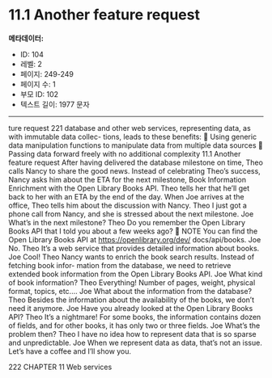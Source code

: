 # 11.1 Another feature request

**메타데이터:**
- ID: 104
- 레벨: 2
- 페이지: 249-249
- 페이지 수: 1
- 부모 ID: 102
- 텍스트 길이: 1977 문자

---

ture request 221
database and other web services, representing data, as with immutable data collec-
tions, leads to these benefits:
 Using generic data manipulation functions to manipulate data from multiple
data sources
 Passing data forward freely with no additional complexity
11.1 Another feature request
After having delivered the database milestone on time, Theo calls Nancy to share the good
news. Instead of celebrating Theo’s success, Nancy asks him about the ETA for the next
milestone, Book Information Enrichment with the Open Library Books API. Theo tells her
that he’ll get back to her with an ETA by the end of the day. When Joe arrives at the office,
Theo tells him about the discussion with Nancy.
Theo I just got a phone call from Nancy, and she is stressed about the next milestone.
Joe What’s in the next milestone?
Theo Do you remember the Open Library Books API that I told you about a few
weeks ago?
 NOTE You can find the Open Library Books API at https://openlibrary.org/dev/
docs/api/books.
Joe No.
Theo It’s a web service that provides detailed information about books.
Joe Cool!
Theo Nancy wants to enrich the book search results. Instead of fetching book infor-
mation from the database, we need to retrieve extended book information
from the Open Library Books API.
Joe What kind of book information?
Theo Everything! Number of pages, weight, physical format, topics, etc....
Joe What about the information from the database?
Theo Besides the information about the availability of the books, we don’t need it
anymore.
Joe Have you already looked at the Open Library Books API?
Theo It’s a nightmare! For some books, the information contains dozen of fields,
and for other books, it has only two or three fields.
Joe What’s the problem then?
Theo I have no idea how to represent data that is so sparse and unpredictable.
Joe When we represent data as data, that’s not an issue. Let’s have a coffee and I’ll
show you.

222 CHAPTER 11 Web services